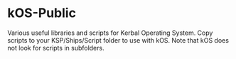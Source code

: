 # kOS-Public
Various useful libraries and scripts for Kerbal Operating System.  Copy scripts to your KSP/Ships/Script folder to use with kOS.  Note that kOS does not look for scripts in subfolders.
